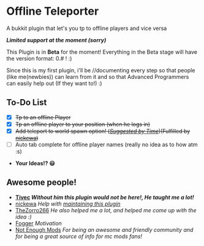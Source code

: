 Offline Teleporter  
==================
A bukkit plugin that let's you tp to offline players and vice versa


***Limited support at the moment (sorry)***

This Plugin is in **Beta** for the moment!
Everything in the Beta stage will have the version format: 0.# ! :)


Since this is my first plugin, i'll be //documenting every step so that people (like me(newbies)) can learn
from it and so that Advanced Programmers can easily help out (If they want to!) :)

To-Do List
--------------
- [X] ~~Tp to an offline Player~~
- [X] ~~Tp an offline player to your position (when he logs in)~~
- [X] ~~Add teleport to world spawn option! (*[Suggested by Time](https://github.com/Vastrix/Offline-Teleporter/issues/2)*)(Fulfilled by [nickewa](https://github.com/Vastrix/Offline-Teleporter/commit/af6b2f037cfe316e27a631cdc41233c93e15e990))~~
- [ ] Auto tab complete for offline player names (really no idea as to how atm :s)
- **Your Ideas!? :smiley:**

Awesome people!
-----------------
- **[Tivec](https://github.com/tivec) *Without him this plugin would not be here!, He taught me a lot!***
- [nickewa](https://github.com/nickewa) *Help with [maintaining this plugin](https://github.com/Vastrix/Offline-Teleporter/commit/5f76f8fafc6a0505ace93045923940597ba126e1)*
- [TheZorro266](https://github.com/theZorro266) *He also helped me a lot, and helped me come up with the idea :)*
- [Fogger](https://github.com/Fogger) *Motivation*
- [Not Enough Mods](http://bot.notenoughmods.com/) *For being an awesome and friendly community and for being a great source of info for mc mods fans!*
